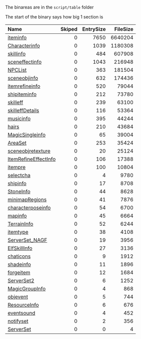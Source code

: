 The binareas are in the `script/table` folder

The start of the binary says how big 1 section is

|Name|Skiped|EntrySize|FileSize|
|:---|---:|---:|---:|
|[iteminfo](./iteminfo.md)|0|7650|6640204|
|[Characterinfo](./Characterinfo.md)|0|1039|1180308|
|[skillinfo](./skillinfo.md)|0|484|607908|
|[sceneffectinfo](./sceneffectinfo.md)|0|1043|216948|
|[NPCList](./NPCList.md)|0|363|181504|
|[sceneobjinfo](./sceneobjinfo.md)|0|632|174436|
|[itemrefineinfo](./itemrefineinfo.md)|0|520|79044|
|[shipiteminfo](./shipiteminfo.md)|0|212|73780|
|[skilleff](./skilleff.md)|0|239|63100|
|[skilleffDetails](./skilleffDetails.md)|0|116|53364|
|[musicinfo](./musicinfo.md)|0|395|44244|
|[hairs](./hairs.md)|0|210|43684|
|[MagicSingleinfo](./MagicSingleinfo.md)|0|65|39004|
|[AreaSet](./AreaSet.md)|0|253|35424|
|[sceneobjretexture](./sceneobjretexture.md)|0|20|25124|
|[ItemRefineEffectInfo](./ItemRefineEffectInfo.md)|0|106|17388|
|[itempre](./itempre.md)|0|100|10804|
|[selectcha](./selectcha.md)|0|4|9780|
|[shipinfo](./shipinfo.md)|0|17|8708|
|[StoneInfo](./StoneInfo.md)|0|44|8628|
|[minimapRegions](./minimapRegions.md)|0|41|7876|
|[characterposeinfo](./characterposeinfo.md)|0|54|6700|
|[mapinfo](./mapinfo.md)|0|45|6664|
|[TerrainInfo](./TerrainInfo.md)|0|52|6244|
|[itemtype](./itemtype.md)|0|38|4108|
|[ServerSet_NAGF](./ServerSet_NAGF.md)|0|19|3956|
|[ElfSkillInfo](./ElfSkillInfo.md)|0|27|3136|
|[chaticons](./chaticons.md)|0|9|1912|
|[shadeinfo](./shadeinfo.md)|0|11|1896|
|[forgeitem](./forgeitem.md)|0|12|1684|
|[ServerSet2](./ServerSet2.md)|0|6|1252|
|[MagicGroupInfo](./MagicGroupInfo.md)|0|4|868|
|[objevent](./objevent.md)|0|5|744|
|[ResourceInfo](./ResourceInfo.md)|0|6|676|
|[eventsound](./eventsound.md)|0|4|452|
|[notifyset](./notifyset.md)|0|2|356|
|[ServerSet](./ServerSet.md)|0|0|4|